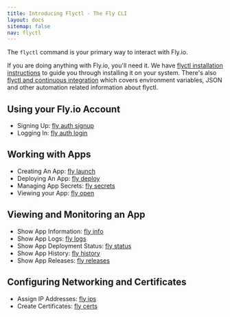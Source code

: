 ```yaml
---
title: Introducing Flyctl - The Fly CLI
layout: docs
sitemap: false
nav: flyctl
---
```


The `flyctl` command is your primary way to interact with Fly.io.

If you are doing anything with Fly.io, you'll need it. We have [flyctl installation instructions](/docs/hands-on/install-flyctl/) to guide you through installing it on your system. There's also [flyctl and continuous integration](/docs/flyctl/integrating/) which covers environment variables, JSON and other automation related information about flyctl.

## Using your Fly.io Account

* Signing Up: [fly auth signup](/docs/flyctl/auth-signup/)
* Logging In: [fly auth login](/docs/flyctl/auth-login/)

## Working with Apps

* Creating An App: [fly launch](/docs/flyctl/launch/)
* Deploying An App: [fly deploy](/docs/flyctl/deploy/)
* Managing App Secrets: [fly secrets](/docs/flyctl/secrets/)
* Viewing your App: [fly open](/docs/flyctl/open/)

## Viewing and Monitoring an App

* Show App Information: [fly info](/docs/flyctl/info/)
* Show App Logs: [fly logs](/docs/flyctl/logs/)
* Show App Deployment Status: [fly status](/docs/flyctl/status/)
* Show App History: [fly history](/docs/flyctl/history/)
* Show App Releases: [fly releases](/docs/flyctl/releases/)

## Configuring Networking and Certificates

* Assign IP Addresses: [fly ips](/docs/flyctl/ips/)
* Create Certificates: [fly certs](/docs/flyctl/certs/)

